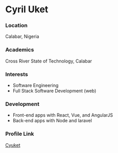 # Cyril Uket

### Location

Calabar, Nigeria

### Academics

Cross River State of Technology, Calabar

### Interests

- Software Engineering
- Full Stack Software Development (web)


### Development

- Front-end apps with React, Vue, and AngularJS
- Back-end apps with Node and laravel



### Profile Link

[Cyuket](https://github.com/cyuket)
